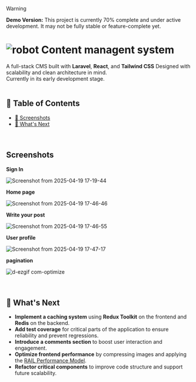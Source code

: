 > [!WARNING]
> **Demo Version:** This project is currently 70% complete and under active development.
> It may not be fully stable or feature-complete yet. <br>

# ![robot](https://github.com/user-attachments/assets/9b32a962-6b4d-4b90-bfc5-0a004ee0e04f) Content managent system

A full-stack CMS built with **Laravel**, **React**, and **Tailwind CSS** Designed with scalability and clean architecture in mind.  
Currently in its early development stage.<br><br>

## 📘 Table of Contents

- [📸 Screenshots](#screenshots)
- [🚀 What's Next](#-whats-next)
<br><br><br>


## Screenshots
**Sign In**

![Screenshot from 2025-04-19 17-19-44](https://github.com/user-attachments/assets/399676be-b426-4d59-a144-9c5c7c7f4a62)

**Home page**

![Screenshot from 2025-04-19 17-46-46](https://github.com/user-attachments/assets/bf5f5b62-d9e6-4f76-9129-5724df3bef83)

**Write your post**

![Screenshot from 2025-04-19 17-46-55](https://github.com/user-attachments/assets/65668ffc-970b-42d8-93c9-f5c850b07644)

**User profile**

![Screenshot from 2025-04-19 17-47-17](https://github.com/user-attachments/assets/d04e6ff2-fb3d-4427-b4b2-7c9415179383)

**pagination**

![d-ezgif com-optimize](https://github.com/user-attachments/assets/72017e00-fdcb-4101-b382-3513c44e9424)
<br><br><br>

## 🚀 What's Next

- **Implement a caching system** using **Redux Toolkit** on the frontend and **Redis** on the backend.  
- **Add test coverage** for critical parts of the application to ensure reliability and prevent regressions.  
- **Introduce a comments section** to boost user interaction and engagement.  
- **Optimize frontend performance** by compressing images and applying the [RAIL Performance Model](https://web.dev/articles/rail).  
- **Refactor critical components** to improve code structure and support future scalability.

